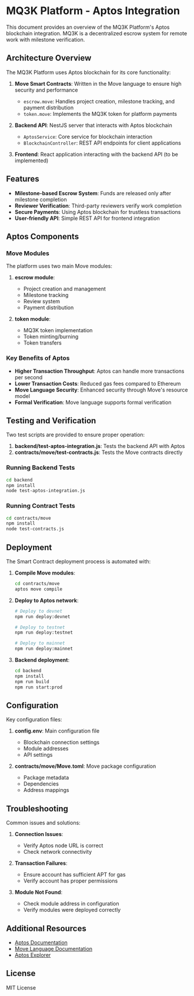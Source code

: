 # MQ3K Platform - Aptos Integration

This document provides an overview of the MQ3K Platform's Aptos blockchain integration. MQ3K is a decentralized escrow system for remote work with milestone verification.

## Architecture Overview

The MQ3K Platform uses Aptos blockchain for its core functionality:

1. **Move Smart Contracts**: Written in the Move language to ensure high security and performance
   - `escrow.move`: Handles project creation, milestone tracking, and payment distribution
   - `token.move`: Implements the MQ3K token for platform payments

2. **Backend API**: NestJS server that interacts with Aptos blockchain
   - `AptosService`: Core service for blockchain interaction
   - `BlockchainController`: REST API endpoints for client applications

3. **Frontend**: React application interacting with the backend API (to be implemented)

## Features

- **Milestone-based Escrow System**: Funds are released only after milestone completion
- **Reviewer Verification**: Third-party reviewers verify work completion
- **Secure Payments**: Using Aptos blockchain for trustless transactions
- **User-friendly API**: Simple REST API for frontend integration

## Aptos Components

### Move Modules

The platform uses two main Move modules:

1. **escrow module**: 
   - Project creation and management
   - Milestone tracking
   - Review system
   - Payment distribution

2. **token module**:
   - MQ3K token implementation
   - Token minting/burning
   - Token transfers

### Key Benefits of Aptos

- **Higher Transaction Throughput**: Aptos can handle more transactions per second
- **Lower Transaction Costs**: Reduced gas fees compared to Ethereum
- **Move Language Security**: Enhanced security through Move's resource model
- **Formal Verification**: Move language supports formal verification

## Testing and Verification

Two test scripts are provided to ensure proper operation:

1. **backend/test-aptos-integration.js**: Tests the backend API with Aptos
2. **contracts/move/test-contracts.js**: Tests the Move contracts directly

### Running Backend Tests

```bash
cd backend
npm install
node test-aptos-integration.js
```

### Running Contract Tests

```bash
cd contracts/move
npm install
node test-contracts.js
```

## Deployment

The Smart Contract deployment process is automated with:

1. **Compile Move modules**:
   ```bash
   cd contracts/move
   aptos move compile
   ```

2. **Deploy to Aptos network**:
   ```bash
   # Deploy to devnet
   npm run deploy:devnet
   
   # Deploy to testnet
   npm run deploy:testnet
   
   # Deploy to mainnet
   npm run deploy:mainnet
   ```

3. **Backend deployment**:
   ```bash
   cd backend
   npm install
   npm run build
   npm run start:prod
   ```

## Configuration

Key configuration files:

1. **config.env**: Main configuration file
   - Blockchain connection settings
   - Module addresses
   - API settings

2. **contracts/move/Move.toml**: Move package configuration
   - Package metadata
   - Dependencies
   - Address mappings

## Troubleshooting

Common issues and solutions:

1. **Connection Issues**:
   - Verify Aptos node URL is correct
   - Check network connectivity

2. **Transaction Failures**:
   - Ensure account has sufficient APT for gas
   - Verify account has proper permissions

3. **Module Not Found**:
   - Check module address in configuration
   - Verify modules were deployed correctly

## Additional Resources

- [Aptos Documentation](https://aptos.dev/docs/guides/move-guides/move-on-aptos)
- [Move Language Documentation](https://move-language.github.io/move/introduction.html)
- [Aptos Explorer](https://explorer.aptoslabs.com/)

## License

MIT License 